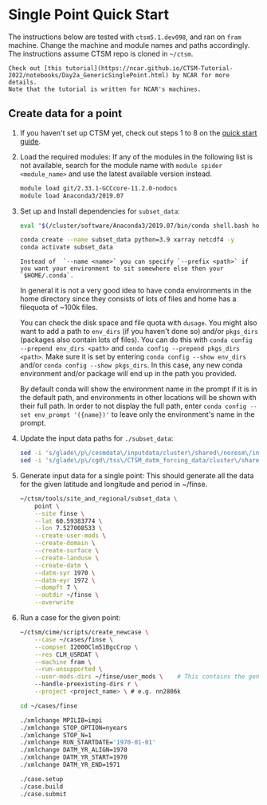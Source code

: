 # Single Point Quick Start
The instructions below are tested with `ctsm5.1.dev098`, and ran on `fram` machine.
Change the machine and module names and paths accordingly.
The instructions assume CTSM repo is cloned in `~/ctsm`.

```{keypoints} Note
Check out [this tutorial](https://ncar.github.io/CTSM-Tutorial-2022/notebooks/Day2a_GenericSinglePoint.html) by NCAR for more details.
Note that the tutorial is written for NCAR's machines.
```

## Create data for a point

1. If you haven't set up CTSM yet, check out steps 1 to 8 on the [quick start guide](quick-start).

2. Load the required modules:
    If any of the modules in the following list is not available, search for the module name with `module spider <module_name>` and use the latest available version instead.

    ```bash
    module load git/2.33.1-GCCcore-11.2.0-nodocs
    module load Anaconda3/2019.07
    ```

3. Set up and Install dependencies for `subset_data`:
    ```bash
    eval "$(/cluster/software/Anaconda3/2019.07/bin/conda shell.bash hook)"

    conda create --name subset_data python=3.9 xarray netcdf4 -y
    conda activate subset_data
    ```
    
    ```{keypoints} Note
    Instead of  `--name <name>` you can specify `--prefix <path>` if you want your environment to sit somewhere else then your `$HOME/.conda`.
    ```

    In general it is not a very good idea to have conda environments in the home directory since they consists of lots of files and home has a filequota of ~100k files.

    You can check the disk space and file quota with `dusage`. You might also want to add a path to `env_dirs` (if you haven't done so) and/or `pkgs_dirs` (packages also contain lots of files). You can do this with `conda config --prepend env_dirs <path>` and `conda config --prepend pkgs_dirs <path>`. Make sure it is set by entering `conda config --show env_dirs` and/or `conda config --show pkgs_dirs`. In this case, any new conda environment and/or package will end up in the path you provided.

    By default conda will show the environment name in the prompt if it is in the default path, and environments in other locations will be shown with their full path. In order to not display the full path, enter `conda config --set env_prompt '({name})'` to leave only the environment's name in the prompt.

4. Update the input data paths for `./subset_data`:
    
    ```bash
    sed -i 's/glade\/p\/cesmdata\/inputdata/cluster\/shared\/noresm\/inputdata/' ~/ctsm/tools/site_and_regional/default_data.cfg
    sed -i 's/glade\/p\/cgd\/tss\/CTSM_datm_forcing_data/cluster\/shared\/noresm\/inputdata\/atm\/datm7/' ~/ctsm/tools/site_and_regional/default_data.cfg
    ```

5. Generate input data for a single point:
This should generate all the data for the given latitude and longitude and period in ~/finse.
    
    ```bash
    ~/ctsm/tools/site_and_regional/subset_data \
        point \
        --site finse \
        --lat 60.59383774 \
        --lon 7.527008533 \
        --create-user-mods \
        --create-domain \
        --create-surface \
        --create-landuse \
        --create-datm \
        --datm-syr 1970 \
        --datm-eyr 1972 \
        --dompft 7 \
        --outdir ~/finse \
        --overwrite
    ```

6. Run a case for the given point:

    ```bash
    ~/ctsm/cime/scripts/create_newcase \
        --case ~/cases/finse \
        --compset I2000Clm51BgcCrop \
        --res CLM_USRDAT \
        --machine fram \
        --run-unsupported \
        --user-mods-dirs ~/finse/user_mods \    # This contains the generated namelists and a shell command that CTSM uses to configure your case with the given input data.
        --handle-preexisting-dirs r \
        --project <project_name> \ # e.g. nn2806k

    cd ~/cases/finse

    ./xmlchange MPILIB=impi
    ./xmlchange STOP_OPTION=nyears
    ./xmlchange STOP_N=1
    ./xmlchange RUN_STARTDATE='1970-01-01'
    ./xmlchange DATM_YR_ALIGN=1970
    ./xmlchange DATM_YR_START=1970
    ./xmlchange DATM_YR_END=1971

    ./case.setup
    ./case.build
    ./case.submit
    ```

